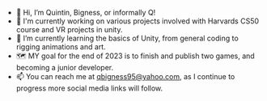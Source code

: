 - 👋 Hi, I’m Quintin, Bigness, or informally Q!
- 💭 I'm currently working on various projects involved with Harvards CS50 course and VR projects in unity. 
- 🌱 I’m currently learning the basics of Unity, from general coding to rigging animations and art.
- 🗺️ MY goal for the end of 2023 is to finish and publish two games, and becoming a junior developer.
- 📫 You can reach me at qbigness95@yahoo.com, as I continue to progress more social media links will follow.

<!---
qbigness95/qbigness95 is a ✨ special ✨ repository because its `README.md` (this file) appears on your GitHub profile.
You can click the Preview link to take a look at your changes.
--->
